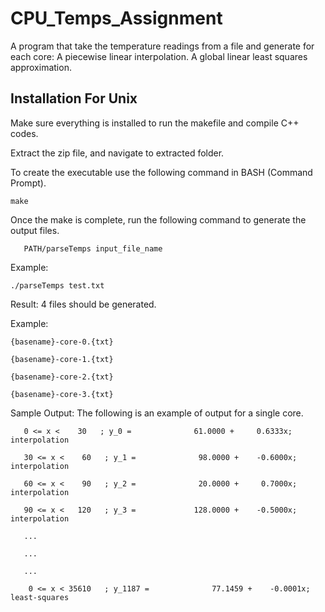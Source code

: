 # CPU_Temps_Assignment
A program that take the temperature readings from a file and generate for each core:
   A piecewise linear interpolation.
   A global linear least squares approximation.


## Installation For Unix

Make sure everything is installed to run the makefile and compile C++ codes.

Extract the zip file, and navigate to extracted folder. 

To create the executable use the following command in BASH (Command Prompt).

	make

Once the make is complete, run the following command to generate the output files.

       PATH/parseTemps input_file_name

Example: 
	
	./parseTemps test.txt

Result: 4 files should be generated. 

Example: 

	{basename}-core-0.{txt}
	
	{basename}-core-1.{txt}
	
	{basename}-core-2.{txt}
	
	{basename}-core-3.{txt}
	
Sample Output:
	The following is an example of output for a single core.
	   
	   0 <= x <    30   ; y_0 =              61.0000 +     0.6333x; interpolation
	    
	   30 <= x <    60   ; y_1 =              98.0000 +    -0.6000x; interpolation
	   
	   60 <= x <    90   ; y_2 =              20.0000 +     0.7000x; interpolation
	   
	   90 <= x <   120   ; y_3 =             128.0000 +    -0.5000x; interpolation
	   
	   ...
	   
	   ...
	   
	   ...
	   
	    0 <= x < 35610   ; y_1187 =              77.1459 +    -0.0001x; least-squares

